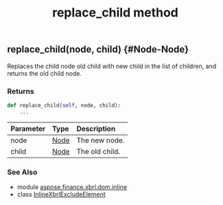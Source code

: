 ﻿---
title: replace_child method
second_title: Aspose.Finance for Python via .NET API References
description: 
type: docs
weight: 100
url: /python-net/aspose.finance.xbrl.dom.inline/inlinexbrlexcludeelement/replace_child/
is_root: false
---

## replace_child(node, child) {#Node-Node}

Replaces the child node old child with new child in the list of children, and returns the old child node.

### Returns 





```python
def replace_child(self, node, child):
    ...
```


| Parameter | Type | Description |
| :- | :- | :- |
| node | [Node](/finance/python-net/aspose.finance.xbrl.dom/node) | The new node. |
| child | [Node](/finance/python-net/aspose.finance.xbrl.dom/node) | The old child. |



### See Also
* module [aspose.finance.xbrl.dom.inline](../../)
* class [InlineXbrlExcludeElement](/finance/python-net/aspose.finance.xbrl.dom.inline/inlinexbrlexcludeelement)
